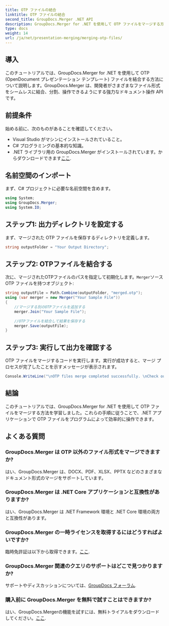 ```yaml
---
title: OTP ファイルの結合
linktitle: OTP ファイルの結合
second_title: GroupDocs.Merger .NET API
description: GroupDocs.Merger for .NET を使用して OTP ファイルをマージする方法を学びます。このステップ バイ ステップ ガイドでは、プロセスをシームレスに説明します。
type: docs
weight: 14
url: /ja/net/presentation-merging/merging-otp-files/
---
```

## 導入
このチュートリアルでは、GroupDocs.Merger for .NET を使用して OTP (OpenDocument プレゼンテーション テンプレート) ファイルを結合する方法について説明します。GroupDocs.Merger は、開発者がさまざまなファイル形式をシームレスに結合、分割、操作できるようにする強力なドキュメント操作 API です。
## 前提条件
始める前に、次のものがあることを確認してください。
- Visual Studio がマシンにインストールされていること。
- C# プログラミングの基本的な知識。
-  .NET ライブラリ用の GroupDocs.Merger がインストールされています。からダウンロードできます[ここ](https://releases.groupdocs.com/merger/net/).

## 名前空間のインポート
まず、C# プロジェクトに必要な名前空間を含めます。
```csharp
using System; 
using GroupDocs.Merger;
using System.IO;
```
## ステップ1: 出力ディレクトリを設定する
まず、マージされた OTP ファイルを保存するディレクトリを定義します。
```csharp
string outputFolder = "Your Output Directory";
```
## ステップ2: OTPファイルを結合する
次に、マージされたOTPファイルのパスを指定して初期化します。`Merger`ソース OTP ファイルを持つオブジェクト:
```csharp
string outputFile = Path.Combine(outputFolder, "merged.otp");
using (var merger = new Merger("Your Sample File"))
{
    //マージする別のOTPファイルを追加する
    merger.Join("Your Sample File");
    
    //OTPファイルを結合して結果を保存する
    merger.Save(outputFile);
}
```
## ステップ3: 実行して出力を確認する
OTP ファイルをマージするコードを実行します。実行が成功すると、マージ プロセスが完了したことを示すメッセージが表示されます。
```csharp
Console.WriteLine("\nOTP files merge completed successfully. \nCheck output in {0}", outputFolder);
```

## 結論
このチュートリアルでは、GroupDocs.Merger for .NET を使用して OTP ファイルをマージする方法を学習しました。これらの手順に従うことで、.NET アプリケーションで OTP ファイルをプログラムによって効率的に操作できます。

## よくある質問
### GroupDocs.Merger は OTP 以外のファイル形式をマージできますか?
はい、GroupDocs.Merger は、DOCX、PDF、XLSX、PPTX などのさまざまなドキュメント形式のマージをサポートしています。
### GroupDocs.Merger は .NET Core アプリケーションと互換性がありますか?
はい、GroupDocs.Merger は .NET Framework 環境と .NET Core 環境の両方と互換性があります。
### GroupDocs.Merger の一時ライセンスを取得するにはどうすればよいですか?
臨時免許証は以下から取得できます。[ここ](https://purchase.groupdocs.com/temporary-license/).
### GroupDocs.Merger 関連のクエリのサポートはどこで見つかりますか?
サポートやディスカッションについては、[GroupDocs フォーラム](https://forum.groupdocs.com/c/merger/32).
### 購入前に GroupDocs.Merger を無料で試すことはできますか?
はい、GroupDocs.Mergerの機能を試すには、無料トライアルをダウンロードしてください。[ここ](https://releases.groupdocs.com/).